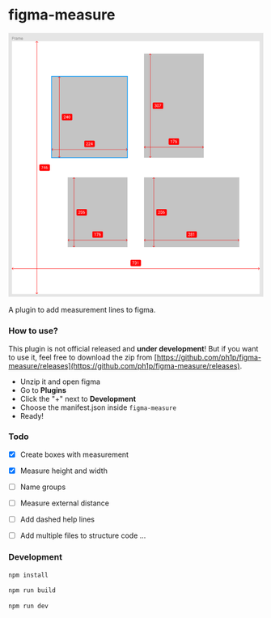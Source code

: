 # figma-measure

![Screenshot](./screenshot.png)

A plugin to add measurement lines to figma.

### How to use?

This plugin is not official released and **under development**! But if you want to use it, feel free to download the zip from [https://github.com/ph1p/figma-measure/releases](https://github.com/ph1p/figma-measure/releases).

* Unzip it and open figma
* Go to **Plugins**
* Click the "+" next to **Development**
* Choose the manifest.json inside `figma-measure`
* Ready!

### Todo

- [x] Create boxes with measurement
- [x] Measure height and width
- [ ] Name groups
- [ ] Measure external distance
- [ ] Add dashed help lines
- [ ] Add multiple files to structure code
...


### Development

```bash
npm install
```

```bash
npm run build
```

```bash
npm run dev
```